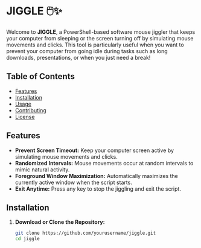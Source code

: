 # JIGGLE 🖱️✨
Welcome to **JIGGLE**, a PowerShell-based software mouse jiggler that keeps your computer from sleeping or the screen turning off by simulating mouse movements and clicks. This tool is particularly useful when you want to prevent your computer from going idle during tasks such as long downloads, presentations, or when you just need a break!

## Table of Contents
- [Features](#features)
- [Installation](#installation)
- [Usage](#usage)
- [Contributing](#contributing)
- [License](#license)

## Features
- **Prevent Screen Timeout:** Keep your computer screen active by simulating mouse movements and clicks.
- **Randomized Intervals:** Mouse movements occur at random intervals to mimic natural activity.
- **Foreground Window Maximization:** Automatically maximizes the currently active window when the script starts.
- **Exit Anytime:** Press any key to stop the jiggling and exit the script.

## Installation
1. **Download or Clone the Repository:**
   ```bash
   git clone https://github.com/yourusername/jiggle.git
   cd jiggle
